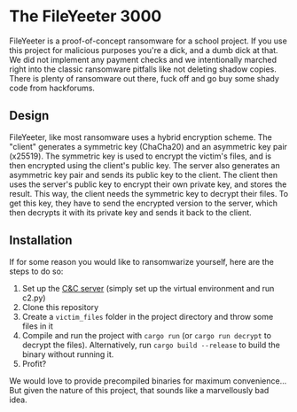 # The FileYeeter 3000
FileYeeter is a proof-of-concept ransomware for a school project. If you use this project for malicious purposes you're a dick, and a dumb dick at that. We did not implement any payment checks and we intentionally marched right into the classic ransomware pitfalls like not deleting shadow copies. There is plenty of ransomware out there, fuck off and go buy some shady code from hackforums.

## Design
FileYeeter, like most ransomware uses a hybrid encryption scheme. The "client" generates a symmetric key (ChaCha20) and an asymmetric key pair (x25519). The symmetric key is used to encrypt the victim's files, and is then encrypted using the client's public key. The server also generates an asymmetric key pair and sends its public key to the client. The client then uses the server's public key to encrypt their own private key, and stores the result. This way, the client needs the symmetric key to decrypt their files. To get this key, they have to send the encrypted version to the server, which then decrypts it with its private key and sends it back to the client.

## Installation
If for some reason you would like to ransomwarize yourself, here are the steps to do so:
1. Set up the [C&C server](https://git.samvanderkris.xyz/sam/ransomware-c2/) (simply set up the virtual environment and run c2.py)
2. Clone this repository
3. Create a `victim_files` folder in the project directory and throw some files in it
4. Compile and run the project with `cargo run` (or `cargo run decrypt` to decrypt the files). Alternatively, run `cargo build --release` to build the binary without running it.
5. Profit?

We would love to provide precompiled binaries for maximum convenience... But given the nature of this project, that sounds like a marvellously bad idea.